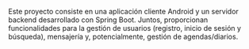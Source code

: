 Este proyecto consiste en una aplicación cliente Android y un servidor backend desarrollado con Spring Boot. Juntos, proporcionan funcionalidades para la gestión de usuarios (registro, inicio de sesión y búsqueda), 
mensajería y, potencialmente, gestión de agendas/diarios.
